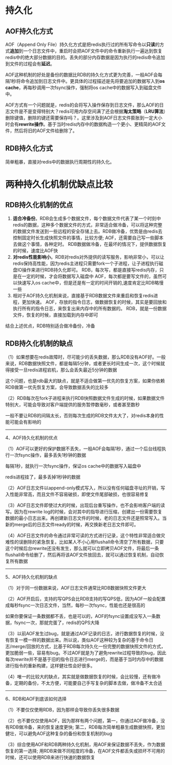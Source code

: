 # 持久化
## AOF持久化方式
AOF（Append Only File）持久化方式是把redis执行过的所有写命令以**只读**的方式**追加**到一个日志文件中，重启时会把AOF文件中的命令重新执行一遍达到恢复redis中的绝大部分数据的目的。丢失的部分内存数据是因为执行的redis命令追加到文件的过程会有**延迟**。

AOF这种机制的好处是备份的数据比RDB的持久化方式更为完善，一般AOF会每隔1秒将命令追加到日志文件中。更具体的过程描述是先将要追加的数据写入到**os cache**，再每秒调用一次fsync操作，强制将os cache中的数据写入到磁盘文件中。

AOF方式有一个问题就是，redis的会将写入操作保存到日志文件，那么AOF的日志文件是不是变得特别大？redis可用内存空间满了还会根据**淘太策略**（**LRU算法**）删除键值，删除的键还需要保存吗？。这里涉及到AOF日志文件膨胀到一定大小时会有**rewrite操作**。基于当时redis内存中的数据构造一个更小、更精简的AOF文件，然后将旧的AOF文件给删除了。

## RDB持久化方式
简单粗暴，直接对redis中的数据执行周期性的持久化。

# 两种持久化机制优缺点比较
## RDB持久化机制的优点
1. **适合冷备份**。RDB会生成多个数据文件，每个数据文件代表了某一个时刻中redis的数据，这种多个数据文件的方式，非常适合做冷备，可以将这种完整的数据文件发送到一些远程的安全存储上去。RDB做冷备，优势是由redis去控制固定时长生成快照文件的事情，比较方便; AOF，还需要自己写一些脚本去做这个事情，各种定时。
RDB数据做冷备，在最坏的情况下，提供数据恢复的时候，速度比AOF快
2. **对redis性能影响小**。RDB对redis对外提供的读写服务，影响非常小，可以让redis保持高性能，因为redis主进程只需要fork一个子进程，让子进程执行磁盘IO操作来进行RDB持久化即可。
RDB，每次写，都是直接写redis内存，只是在一定的时候，才会将数据写入磁盘中
AOF，每次都是要写文件的，虽然可以快速写入os cache中，但是还是有一定的时间开销的,速度肯定比RDB略慢一些
3. 相对于AOF持久化机制来说，直接基于RDB数据文件来重启和恢复redis进程，更加快速。
AOF，存放的指令日志，做数据恢复的时候，其实是要回放和执行所有的指令日志，来恢复出来内存中的所有数据的。
RDB，就是一份数据文件，恢复的时候，直接加载到内存中即可

结合上述优点，RDB特别适合做冷备份，冷备

## RDB持久化机制的缺点

（1）如果想要在redis故障时，尽可能少的丢失数据，那么RDB没有AOF好。一般来说，RDB数据快照文件，都是每隔5分钟，或者更长时间生成一次，这个时候就得接受一旦redis进程宕机，那么会丢失最近5分钟的数据

这个问题，也是rdb最大的缺点，就是不适合做第一优先的恢复方案，如果你依赖RDB做第一优先恢复方案，会导致数据丢失的比较多

（2）RDB每次在fork子进程来执行RDB快照数据文件生成的时候，如果数据文件特别大，可能会导致对客户端提供的服务暂停数毫秒，或者甚至数秒

一般不要让RDB的间隔太长，否则每次生成的RDB文件太大了，对redis本身的性能可能会有影响的

-------------------------------------------------------------------------------------

4、AOF持久化机制的优点

（1）AOF可以更好的保护数据不丢失，一般AOF会每隔1秒，通过一个后台线程执行一次fsync操作，最多丢失1秒钟的数据

每隔1秒，就执行一次fsync操作，保证os cache中的数据写入磁盘中

redis进程挂了，最多丢掉1秒钟的数据

（2）AOF日志文件以append-only模式写入，所以没有任何磁盘寻址的开销，写入性能非常高，而且文件不容易破损，即使文件尾部破损，也很容易修复

（3）AOF日志文件即使过大的时候，出现后台重写操作，也不会影响客户端的读写。因为在rewrite log的时候，会对其中的指导进行压缩，创建出一份需要恢复数据的最小日志出来。再创建新日志文件的时候，老的日志文件还是照常写入。当新的merge后的日志文件ready的时候，再交换新老日志文件即可。

（4）AOF日志文件的命令通过非常可读的方式进行记录，这个特性非常适合做灾难性的误删除的紧急恢复。比如某人不小心用flushall命令清空了所有数据，只要这个时候后台rewrite还没有发生，那么就可以立即拷贝AOF文件，将最后一条flushall命令给删了，然后再将该AOF文件放回去，就可以通过恢复机制，自动恢复所有数据


-------------------------------------------------------------------------------------

5、AOF持久化机制的缺点

（1）对于同一份数据来说，AOF日志文件通常比RDB数据快照文件更大

（2）AOF开启后，支持的写QPS会比RDB支持的写QPS低，因为AOF一般会配置成每秒fsync一次日志文件，当然，每秒一次fsync，性能也还是很高的

如果你要保证一条数据都不丢，也是可以的，AOF的fsync设置成没写入一条数据，fsync一次，那就完蛋了，redis的QPS大降

（3）以前AOF发生过bug，就是通过AOF记录的日志，进行数据恢复的时候，没有恢复一模一样的数据出来。所以说，类似AOF这种较为复杂的基于命令日志/merge/回放的方式，比基于RDB每次持久化一份完整的数据快照文件的方式，更加脆弱一些，容易有bug。不过AOF就是为了避免rewrite过程导致的bug，因此每次rewrite并不是基于旧的指令日志进行merge的，而是基于当时内存中的数据进行指令的重新构建，这样健壮性会好很多。

（4）唯一的比较大的缺点，其实就是做数据恢复的时候，会比较慢，还有做冷备，定期的备份，不太方便，可能要自己手写复杂的脚本去做，做冷备不太合适


-------------------------------------------------------------------------------------

6、RDB和AOF到底该如何选择

（1）不要仅仅使用RDB，因为那样会导致你丢失很多数据

（2）也不要仅仅使用AOF，因为那样有两个问题，第一，你通过AOF做冷备，没有RDB做冷备，来的恢复速度更快; 第二，RDB每次简单粗暴生成数据快照，更加健壮，可以避免AOF这种复杂的备份和恢复机制的bug

（3）综合使用AOF和RDB两种持久化机制，用AOF来保证数据不丢失，作为数据恢复的第一选择; 用RDB来做不同程度的冷备，在AOF文件都丢失或损坏不可用的时候，还可以使用RDB来进行快速的数据恢复


